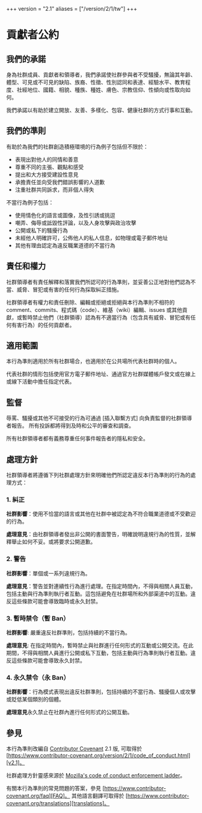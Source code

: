 +++
version = "2.1"
aliases = ["/version/2/1/tw"]
+++

# 貢獻者公約

## 我們的承諾

身為社群成員、貢獻者和領導者，我們承諾使社群參與者不受騷擾，無論其年齡、體型、可見或不可見的缺陷、族裔、性徵、性別認同和表達、經驗水平、教育程度、社經地位、國籍、相貌、種族、種姓、膚色、宗教信仰、性傾向或性取向如何。

我們承諾以有助於建立開放、友善、多樣化、包容、健康社群的方式行事和互動。

## 我們的準則

有助於為我們的社群創造積極環境的行為例子包括但不限於：

* 表現出對他人的同情和善意
* 尊重不同的主張、觀點和感受
* 提出和大方接受建設性意見
* 承擔責任並向受我們錯誤影響的人道歉
* 注重社群共同訴求，而非個人得失

不當行為例子包括：

* 使用情色化的語言或圖像，及性引誘或挑逗
* 嘲弄、侮辱或詆毀性評論，以及人身攻擊與政治攻擊
* 公開或私下的騷擾行為
* 未經他人明確許可，公佈他人的私人信息，如物理或電子郵件地址
* 其他有理由認定為違反職業道德的不當行為

## 責任和權力

社群領導者有責任解釋和落實我們所認可的行為準則，並妥善公正地對他們認為不當、威脅、冒犯或有害的任何行為採取糾正措施。

社群領導者有權力和責任刪除、編輯或拒絕或拒絕與本行為準則不相符的 comment、commits、程式碼（code）、維基（wiki）編輯、issues 或其他貢獻，或暫時禁止他們（社群領導）認為有不適當行為（包含具有威脅、冒犯或有任何有害行為）的任何貢獻者。

## 適用範圍

本行為準則適用於所有社群場合，也適用於在公共場所代表社群時的個人。

代表社群的情形包括使用官方電子郵件地址、通過官方社群媒體帳戶發文或在線上或線下活動中擔任指定代表。

## 監督

辱罵、騷擾或其他不可接受的行為可通過 [插入聯繫方式] 向負責監督的社群領導者報告。
所有投訴都將得到及時和公平的審查和調查。

所有社群領導者都有義務尊重任何事件報告者的隱私和安全。

## 處理方針

社群領導者將遵循下列社群處理方針來明確他們所認定違反本行為準則的行為的處理方式：

### 1. 糾正

**社群影響**：使用不恰當的語言或其他在社群中被認定為不符合職業道德或不受歡迎的行為。

**處理意見**：由社群領導者發出非公開的書面警告，明確說明違規行為的性質，並解釋舉止如何不妥。或將要求公開道歉。

### 2. 警告

**社群影響**：單個或一系列違規行為。

**處理意見**：警告並對連續性行為進行處理。在指定時間內，不得與相關人員互動，包括主動與行為準則執行者互動。這包括避免在社群場所和外部渠道中的互動。違反這些條款可能會導致臨時或永久封禁。

### 3. 暫時禁令（暫 Ban）

**社群影響**: 嚴重違反社群準則，包括持續的不當行為。

**處理意見**: 在指定時間內，暫時禁止與社群進行任何形式的互動或公開交流。在此期間，不得與相關人員進行公開或私下互動，包括主動與行為準則執行者互動。違反這些條款可能會導致永久封禁。

### 4. 永久禁令（永 Ban）

**社群影響**：行為模式表現出違反社群準則，包括持續的不當行為、騷擾個人或攻擊或貶低某個類別的個體。

**處理意見**永久禁止在社群內進行任何形式的公開互動。

## 參見

本行為準則改編自 [Contributor Covenant][homepage] 2.1 版, 可取得於 [https://www.contributor-covenant.org/version/2/1/code_of_conduct.html][v2.1]。

社群處理方針靈感來源於 [Mozilla's code of conduct enforcement ladder][Mozilla CoC]。

有關本行為準則的常見問題的答案，參見 [https://www.contributor-covenant.org/faq][FAQ]。
其他語言翻譯可取得於 [https://www.contributor-covenant.org/translations][translations]。

[homepage]: https://www.contributor-covenant.org
[v2.1]: https://www.contributor-covenant.org/version/2/1/code_of_conduct.html
[Mozilla CoC]: https://github.com/mozilla/diversity
[FAQ]: https://www.contributor-covenant.org/faq
[translations]: https://www.contributor-covenant.org/translations
